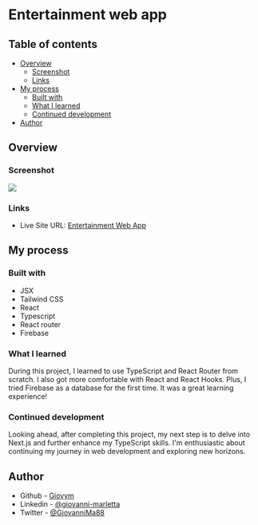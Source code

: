 # Entertainment web app

## Table of contents

- [Overview](#overview)
  - [Screenshot](#screenshot)
  - [Links](#links)
- [My process](#my-process)
  - [Built with](#built-with)
  - [What I learned](#what-i-learned)
  - [Continued development](#continued-development)
- [Author](#author)

## Overview

### Screenshot

![](https://github.com/Giovym/entertainment-web-app/blob/main/public/assets/Screenshot%20.png)

### Links

- Live Site URL: [Entertainment Web App](https://giovym.github.io/entertainment-web-app/)

## My process

### Built with

- JSX
- Tailwind CSS
- React
- Typescript
- React router
- Firebase

### What I learned

During this project, I learned to use TypeScript and React Router from scratch. I also got more comfortable with React and React Hooks. Plus, I tried Firebase as a database for the first time. It was a great learning experience!

### Continued development

Looking ahead, after completing this project, my next step is to delve into Next.js and further enhance my TypeScript skills. I'm enthusiastic about continuing my journey in web development and exploring new horizons.

## Author

- Github - [Giovym](<[https://www.your-site.com](https://github.com/Giovym)>)
- Linkedin - [@giovanni-marletta](https://www.linkedin.com/in/giovanni-marletta/)
- Twitter - [@GiovanniMa88](https://twitter.com/GiovanniMa88)

